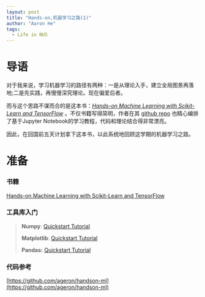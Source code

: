 ```yaml
---
layout: post
title: "Hands-on,机器学习之路(1)"
author: "Aaron He"
tags: 
  - Life in NUS
---
```


# 导语

对于我来说，学习机器学习的路径有两种：一是从理论入手，建立全局图景再落地;二是先实践，再慢慢深究理论。现在偏爱后者。

而与这个思路不谋而合的是这本书：*[Hands-on Machine Learning with Scikit-Learn and TensorFlow](http://shop.oreilly.com/product/0636920052289.do)* 。不仅书籍写得简明，作者在其 [github repo](https://github.com/ageron/handson-ml) 也精心编排了基于Jupyter Notebook的学习教程，代码和理论结合得非常漂亮。

因此，在回国前五天计划拿下这本书，以此系统地回顾这学期的机器学习之路。

# 准备

### 书籍

[Hands-on Machine Learning with Scikit-Learn and TensorFlow](http://shop.oreilly.com/product/0636920052289.do)

### 工具库入门

> **Numpy**:  [Quickstart Tutorial](https://docs.scipy.org/doc/numpy-dev/user/quickstart.html)
>
> **Matplotlib**: [Quickstart Tutorial](http://matplotlib.org/users/pyplot_tutorial.html)
>
> **Pandas:** [Quickstart Tutorial](http://pandas.pydata.org/pandas-docs/stable/10min.html) 

### 代码参考

[https://github.com/ageron/handson-ml](https://github.com/ageron/handson-ml)

